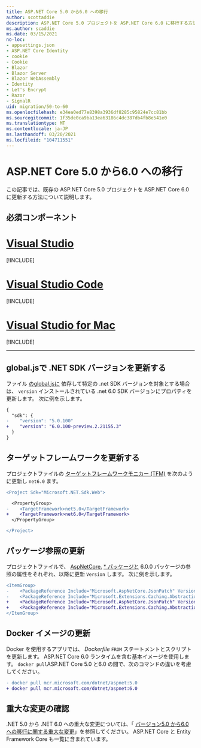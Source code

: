 ```yaml
---
title: ASP.NET Core 5.0 から6.0 への移行
author: scottaddie
description: ASP.NET Core 5.0 プロジェクトを ASP.NET Core 6.0 に移行する方法について説明します。
ms.author: scaddie
ms.date: 03/15/2021
no-loc:
- appsettings.json
- ASP.NET Core Identity
- cookie
- Cookie
- Blazor
- Blazor Server
- Blazor WebAssembly
- Identity
- Let's Encrypt
- Razor
- SignalR
uid: migration/50-to-60
ms.openlocfilehash: e34ea0ed77e8398a3936df8285c95824e7cc81bb
ms.sourcegitcommit: 1f35de0ca9ba13ea63186c4dc387db4fb8e541e0
ms.translationtype: MT
ms.contentlocale: ja-JP
ms.lasthandoff: 03/20/2021
ms.locfileid: "104711551"
---
```

# <a name="migrate-from-aspnet-core-50-to-60"></a>ASP.NET Core 5.0 から6.0 への移行

この記事では、既存の ASP.NET Core 5.0 プロジェクトを ASP.NET Core 6.0 に更新する方法について説明します。

## <a name="prerequisites"></a>必須コンポーネント

# <a name="visual-studio"></a>[Visual Studio](#tab/visual-studio)

[!INCLUDE[](~/includes/net-prereqs-vs-6.0.md)]

# <a name="visual-studio-code"></a>[Visual Studio Code](#tab/visual-studio-code)

[!INCLUDE[](~/includes/net-prereqs-vsc-6.0.md)]

# <a name="visual-studio-for-mac"></a>[Visual Studio for Mac](#tab/visual-studio-mac)

[!INCLUDE[](~/includes/net-prereqs-mac-6.0.md)]

---

## <a name="update-net-sdk-version-in-globaljson"></a>global.jsで .NET SDK バージョンを更新する

ファイル [ のglobal.jsに](/dotnet/core/tools/global-json) 依存して特定の .net SDK バージョンを対象とする場合は、 `version` インストールされている .net 6.0 SDK バージョンにプロパティを更新します。 次に例を示します。

```diff
{
  "sdk": {
-    "version": "5.0.100"
+    "version": "6.0.100-preview.2.21155.3"
  }
}
```

## <a name="update-the-target-framework"></a>ターゲットフレームワークを更新する

プロジェクトファイルの [ターゲットフレームワークモニカー (TFM)](/dotnet/standard/frameworks) を次のように更新し `net6.0` ます。

```diff
<Project Sdk="Microsoft.NET.Sdk.Web">

  <PropertyGroup>
-    <TargetFramework>net5.0</TargetFramework>
+    <TargetFramework>net6.0</TargetFramework>
  </PropertyGroup>

</Project>
```

## <a name="update-package-references"></a>パッケージ参照の更新

プロジェクトファイルで、 [AspNetCore.](https://www.nuget.org/packages?q=Microsoft.AspNetCore.*) [* パッケージと](https://www.nuget.org/packages?q=Microsoft.Extensions.*) 6.0.0 パッケージの参照の属性をそれぞれ、以降に更新 `Version` します。 次に例を示します。

```diff
<ItemGroup>
-    <PackageReference Include="Microsoft.AspNetCore.JsonPatch" Version="5.0.3" />
-    <PackageReference Include="Microsoft.Extensions.Caching.Abstractions" Version="5.0.0" />
+    <PackageReference Include="Microsoft.AspNetCore.JsonPatch" Version="6.0.0-preview.2.*" />
+    <PackageReference Include="Microsoft.Extensions.Caching.Abstractions" Version="6.0.0-preview.2.*" />
</ItemGroup>
```

## <a name="update-docker-images"></a>Docker イメージの更新

Docker を使用するアプリでは、 *Dockerfile* `FROM` ステートメントとスクリプトを更新します。 ASP.NET Core 6.0 ランタイムを含む基本イメージを使用します。 `docker pull`ASP.NET Core 5.0 と6.0 の間で、次のコマンドの違いを考慮してください。

```diff
- docker pull mcr.microsoft.com/dotnet/aspnet:5.0
+ docker pull mcr.microsoft.com/dotnet/aspnet:6.0
```

## <a name="review-breaking-changes"></a>重大な変更の確認

.NET 5.0 から .NET 6.0 への重大な変更については、「 [バージョン5.0 から6.0 への移行に関する重大な変更](/dotnet/core/compatibility/6.0)」を参照してください。 ASP.NET Core と Entity Framework Core も一覧に含まれています。

